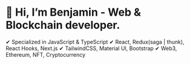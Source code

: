 # 👋 Hi, I’m Benjamin - Web & Blockchain developer.
✔ Specialized in JavaScript & TypeScript
✔ React, Redux(saga | thunk), React Hooks, Next.js
✔ TailwindCSS, Material UI, Bootstrap
✔ Web3, Ethereum, NFT, Cryptocurrency

<!---
benzhinora/benzhinora is a ✨ special ✨ repository because its `README.md` (this file) appears on your GitHub profile.
You can click the Preview link to take a look at your changes.
--->
